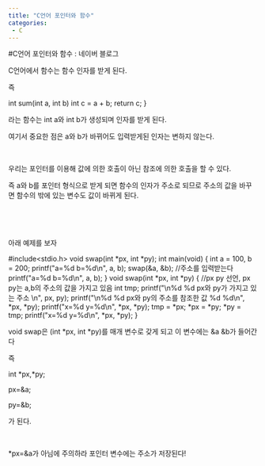 ```yaml
---
title: "C언어 포인터와 함수"
categories:
 - C
---
```

#C언어 포인터와 함수 : 네이버 블로그
<div class="wrap_rabbit pcol2 _param(1) _postViewArea221554964210" id="post-view221554964210">
<!-- Rabbit HTML --><div class="se-viewer se-theme-default" lang="ko-KR">
<!-- SE_DOC_HEADER_END -->
<div class="se-main-container">
<div class="se-component se-text se-l-default" id="SE-62a9f839-343d-4017-8de0-a97687d1b44a">
<div class="se-component-content">
<div class="se-section se-section-text se-l-default">
<div class="se-module se-module-text"><!-- SE-TEXT { --><p class="se-text-paragraph se-text-paragraph-align-" id="SE-bbf80fab-19d4-4a81-be52-47c292c56c90" style=""><span class="se-fs- se-ff-" id="SE-1b0c5c37-78aa-4e62-9ba0-df1ebacae0ef" style="">C언어에서 함수는 함수 인자를 받게 된다.</span></p><!-- } SE-TEXT --><!-- SE-TEXT { --><p class="se-text-paragraph se-text-paragraph-align-" id="SE-fa2a0fac-c650-45f0-b635-a7d823a0ff51" style=""><span class="se-fs- se-ff-" id="SE-14ddaad0-f28f-4dbf-9a05-ecdb28ac51a2" style="">즉</span></p><!-- } SE-TEXT --></div>
</div>
</div>
</div> <div class="se-component se-code se-l-default" id="SE-157fea12-af62-47b2-b16a-7ff74b0e2c02">
<div class="se-component-content">
<div class="se-section se-section-code se-l-default">
<div class="se-module se-module-code se-fs-fs13">
<div class="se-code-source">
<div class="__se_code_view language-javascript">int sum(int a, int b)
	int c = a + b;
	return c;
}</div>
</div>
</div>
</div>
</div>
<script class="__se_module_data" data-module='{"type":"v2_code", "id" : "SE-157fea12-af62-47b2-b16a-7ff74b0e2c02"}' type="text/data"></script>
</div> <div class="se-component se-text se-l-default" id="SE-ffe81686-eee6-4b25-be2a-dce1d8550481">
<div class="se-component-content">
<div class="se-section se-section-text se-l-default">
<div class="se-module se-module-text"><!-- SE-TEXT { --><p class="se-text-paragraph se-text-paragraph-align-" id="SE-5f0b1759-86b5-46d6-ada0-77d73e68f921" style=""><span class="se-fs- se-ff-" id="SE-23d2e72c-8481-4d5e-9682-ff56e3e8a890" style="">라는 함수는 int a와 int b가 생성되며 인자를 받게 된다.</span></p><!-- } SE-TEXT --><!-- SE-TEXT { --><p class="se-text-paragraph se-text-paragraph-align-" id="SE-e8b41ed1-31bd-446e-bb18-dd4f4625d247" style=""><span class="se-fs- se-ff-" id="SE-615710b0-dbc1-4f3a-a26f-ee7755c8e48e" style="">여기서 중요한 점은 a와 b가 바뀌어도 입력받게된 인자는 변하지 않는다.</span></p><!-- } SE-TEXT --><!-- SE-TEXT { --><p class="se-text-paragraph se-text-paragraph-align-" id="SE-515afe7b-110d-45f4-b325-d6ded784b308" style=""><span class="se-fs- se-ff-" id="SE-3ccd3884-3222-4c59-852e-41dab4303f54" style="">​</span></p><!-- } SE-TEXT --><!-- SE-TEXT { --><p class="se-text-paragraph se-text-paragraph-align-" id="SE-e371a1e9-20f0-402c-95d2-18f23dfcfb96" style=""><span class="se-fs- se-ff-" id="SE-bfd4b32c-471b-4bda-a6e8-1d7b2eeb7a6f" style="">우리는 포인터를 이용해 값에 의한 호출이 아닌 참조에 의한 호출을 할 수 있다.</span></p><!-- } SE-TEXT --><!-- SE-TEXT { --><p class="se-text-paragraph se-text-paragraph-align-" id="SE-64a9bc87-40b2-4a9b-97c3-c08caa36c5ef" style=""><span class="se-fs- se-ff-" id="SE-9873ae58-46cf-4aef-8f54-5dfab10166b0" style="">즉 a와 b를 포인터 형식으로 받게 되면 함수의 인자가 주소로 되므로 주소의 값을 바꾸면 함수의 밖에 있는 변수도 값이 바뀌게 된다.</span></p><!-- } SE-TEXT --><!-- SE-TEXT { --><p class="se-text-paragraph se-text-paragraph-align-" id="SE-0b6166ca-4cfa-4ccf-b72c-b59b7dd1ba9a" style=""><span class="se-fs- se-ff-" id="SE-afc07bb4-32aa-4d9b-bcf0-4b69ce283e12" style="">​</span></p><!-- } SE-TEXT --><!-- SE-TEXT { --><p class="se-text-paragraph se-text-paragraph-align-" id="SE-225735bb-3f22-4f2c-a739-f9fcc65cc497" style=""><span class="se-fs- se-ff-" id="SE-6bbcd892-ece2-47ff-b53c-2457f9bf3521" style="">​</span></p><!-- } SE-TEXT --><!-- SE-TEXT { --><p class="se-text-paragraph se-text-paragraph-align-" id="SE-f3a0a2d7-373f-43b7-9c32-72ff477ec484" style=""><span class="se-fs- se-ff-" id="SE-b777559f-61e4-47d2-8277-d2f80b14206e" style="">아래 예제를 보자</span></p><!-- } SE-TEXT --></div>
</div>
</div>
</div> <div class="se-component se-code se-l-default" id="SE-ede81d9a-63dd-4c20-8cab-650f09732de7">
<div class="se-component-content">
<div class="se-section se-section-code se-l-default">
<div class="se-module se-module-code se-fs-fs13">
<div class="se-code-source">
<div class="__se_code_view language-javascript">#include&lt;stdio.h&gt;
void swap(int *px, int *py); 
int main(void) {
	int a = 100, b = 200;
	printf("a=%d b=%d\n", a, b);
	swap(&amp;a, &amp;b); //주소를 입력받는다
	printf("a=%d b=%d\n", a, b);
}
void swap(int *px, int *py) { //px py 선언, px py는 a,b의 주소의 값을 가지고 있음
	int tmp;
	printf("\n%d %d	px와 py가 가지고 있는 주소 \n", px, py);
	printf("\n%d %d	px와 py의 주소를 참조한 값 %d %d\n", *px, *py);
	printf("x=%d y=%d\n", *px, *py);
	tmp = *px;
	*px = *py;
	*py = tmp;
	printf("x=%d y=%d\n", *px, *py);
}</div>
</div>
</div>
</div>
</div>
<script class="__se_module_data" data-module='{"type":"v2_code", "id" : "SE-ede81d9a-63dd-4c20-8cab-650f09732de7"}' type="text/data"></script>
</div> <div class="se-component se-text se-l-default" id="SE-4370286c-c50d-417c-92a3-755e053e25b3">
<div class="se-component-content">
<div class="se-section se-section-text se-l-default">
<div class="se-module se-module-text"><!-- SE-TEXT { --><p class="se-text-paragraph se-text-paragraph-align-" id="SE-299d4d03-0ed8-4ca0-8ded-c37ee6f50553" style=""><span class="se-fs- se-ff-" id="SE-a7f2aa30-0dfd-455d-962f-acf4518c9eb3" style="">void swap은 (int *px, int *py)를 매개 변수로 갖게 되고 이 변수에는 &amp;a &amp;b가 들어간다</span></p><!-- } SE-TEXT --><!-- SE-TEXT { --><p class="se-text-paragraph se-text-paragraph-align-" id="SE-bde12395-3446-42b1-9ee8-a74a2ae45152" style=""><span class="se-fs- se-ff-" id="SE-ac110613-6874-41e1-ad51-5e560f76f82f" style="">즉</span></p><!-- } SE-TEXT --><!-- SE-TEXT { --><p class="se-text-paragraph se-text-paragraph-align-" id="SE-2e55529e-3b25-4941-8b4d-7097c99ececf" style=""><span class="se-fs- se-ff-" id="SE-68b4cf6b-7d09-4923-91ed-6809f9d33eb1" style="">int *px,*py;</span></p><!-- } SE-TEXT --><!-- SE-TEXT { --><p class="se-text-paragraph se-text-paragraph-align-" id="SE-1061a1bd-10ef-4f51-a64e-a880d72c2e5a" style=""><span class="se-fs- se-ff-" id="SE-b5a1d1d5-cba7-4c09-9ae2-48e2d9863b91" style="">px=&amp;a;</span></p><!-- } SE-TEXT --><!-- SE-TEXT { --><p class="se-text-paragraph se-text-paragraph-align-" id="SE-e26a06dc-43ce-4f01-883e-132be0343cc7" style=""><span class="se-fs- se-ff-" id="SE-09bbb491-ad32-4c05-838f-6662511b35b4" style="">py=&amp;b;</span></p><!-- } SE-TEXT --><!-- SE-TEXT { --><p class="se-text-paragraph se-text-paragraph-align-" id="SE-8fbecef4-07bf-42b6-a308-09ed6c238a3e" style=""><span class="se-fs- se-ff-" id="SE-58b5dd23-2323-4fac-bcde-2fc6a52024e8" style="">가 된다.</span></p><!-- } SE-TEXT --><!-- SE-TEXT { --><p class="se-text-paragraph se-text-paragraph-align-" id="SE-c6abdfc4-423f-44cb-8251-6cf58e698f9e" style=""><span class="se-fs- se-ff-" id="SE-e313d5de-1cd0-47b8-a915-6179d32cb7b9" style="">​</span></p><!-- } SE-TEXT --><!-- SE-TEXT { --><p class="se-text-paragraph se-text-paragraph-align-" id="SE-7774e365-4f6f-4cbd-8425-3937bc90e731" style=""><span class="se-fs- se-ff-" id="SE-59b9a0dd-9d79-4db9-b11d-c70cc3567e20" style="">*px=&amp;a가 아님에 주의하라 포인터 변수에는 주소가 저장된다!</span></p><!-- } SE-TEXT --></div>
</div>
</div>
</div> </div>
</div>
</div>